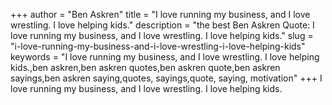 +++
author = "Ben Askren"
title = "I love running my business, and I love wrestling. I love helping kids."
description = "the best Ben Askren Quote: I love running my business, and I love wrestling. I love helping kids."
slug = "i-love-running-my-business-and-i-love-wrestling-i-love-helping-kids"
keywords = "I love running my business, and I love wrestling. I love helping kids.,ben askren,ben askren quotes,ben askren quote,ben askren sayings,ben askren saying,quotes, sayings,quote, saying, motivation"
+++
I love running my business, and I love wrestling. I love helping kids.
